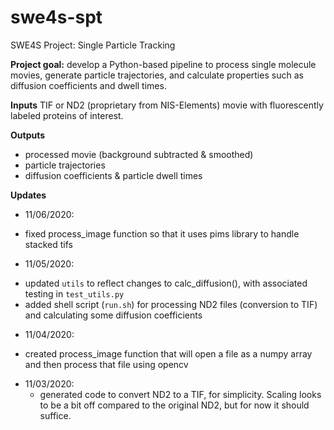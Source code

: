 # swe4s-spt
SWE4S Project: Single Particle Tracking

**Project goal:** develop a Python-based pipeline to process single molecule movies, generate particle trajectories, and calculate properties such as diffusion coefficients and dwell times.

**Inputs**
TIF or ND2 (proprietary from NIS-Elements) movie with fluorescently labeled proteins of interest.

**Outputs**
* processed movie (background subtracted & smoothed)
* particle trajectories
* diffusion coefficients & particle dwell times 


**Updates**
* 11/06/2020:
- fixed process_image function so that it uses pims library to handle stacked tifs
* 11/05/2020:
- updated `utils` to reflect changes to calc_diffusion(), with associated testing in `test_utils.py`
- added shell script (`run.sh`) for processing ND2 files (conversion to TIF) and calculating some diffusion coefficients
* 11/04/2020:
 - created process_image function that will open a file as a numpy array and then process that file using opencv
* 11/03/2020:
  - generated code to convert ND2 to a TIF, for simplicity. Scaling looks to be a bit off compared to the original ND2, but for now it should suffice.
